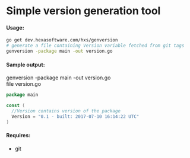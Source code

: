 Simple version generation tool
================================


#### Usage:
```bash
go get dev.hexasoftware.com/hxs/genversion
# generate a file containing Version variable fetched from git tags
genversion -package main -out version.go
```

#### Sample output:
genversion -package main -out version.go    
file version.go
```go
package main

const (
  //Version contains version of the package
  Version = "0.1 - built: 2017-07-10 16:14:22 UTC"
)
```



#### Requires:   
*	git
